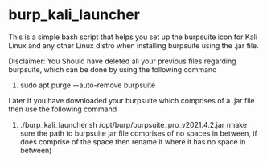 # burp_kali_launcher
This is a simple bash script that helps you set up the burpsuite icon for Kali Linux and any other Linux distro when installing burpsuite using the .jar file.

Disclaimer: You Should have deleted all your previous files regarding burpsuite, which can be done by using the following command 
1) sudo apt purge --auto-remove burpsuite

Later if you have downloaded your burpsuite which comprises of a .jar file then use the following command 
1) ./burp_kali_launcher.sh /opt/burp/burpsuite_pro_v2021.4.2.jar (make sure the path to burpsuite jar file comprises of no spaces in between, if does comprise of the space then rename it where it has no space in between)
